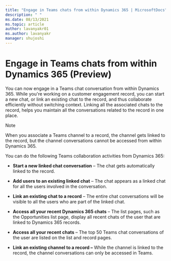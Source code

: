 ```yaml
---
title: "Engage in Teams chats from within Dynamics 365 | MicrosoftDocs"
description: " "
ms.date: 08/13/2021
ms.topic: article
author: lavanyakr01
ms.author: lavanyakr
manager: shujoshi
---
```

# Engage in Teams chats from within Dynamics 365 (Preview)

You can now engage in a Teams chat conversation from within Dynamics 365. While you're working on a customer engagement record, you can start a new chat, or link an existing chat to the record, and thus collaborate efficiently without switching context. Linking all the associated chats to the record, helps you maintain all the conversations related to the record in one place.

> [!NOTE]
> When you associate a Teams channel to a record, the channel gets linked to the record, but the channel conversations cannot be accessed from within Dynamics 365.

You can do the following Teams collaboration activities from Dynamics 365:

- **Start a new linked chat conversation** – The chat gets automatically linked to the record.

- **Add users to an existing linked chat** – The chat appears as a linked chat for all the users involved in the conversation.

- **Link an existing chat to a record** – The entire chat conversations will be visible to all the users who are part of the linked chat.

- **Access all your recent Dynamics 365 chats** – The list pages, such as the Opportunities list page, display all recent chats of the user that are linked to Dynamics 365 records.

- **Access all your recent chats** – The top 50 Teams chat conversations of the user are listed on the list and record pages.

- **Link an existing channel to a record –** While the channel is linked to the record, the channel conversations can only be accessed in Teams.

